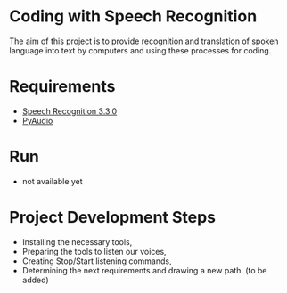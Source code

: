 # Coding with Speech Recognition

The aim of this project is to provide recognition and translation of spoken language into text by computers and using these processes for coding.

# Requirements

* [Speech Recognition 3.3.0](https://pypi.python.org/pypi/SpeechRecognition/)
* [PyAudio](https://pypi.python.org/pypi/SpeechRecognition/)

# Run

* not available yet

# Project Development Steps

* Installing the necessary tools,
* Preparing the tools to listen our voices,
* Creating Stop/Start listening commands,
* Determining the next requirements and drawing a new path. (to be added)
